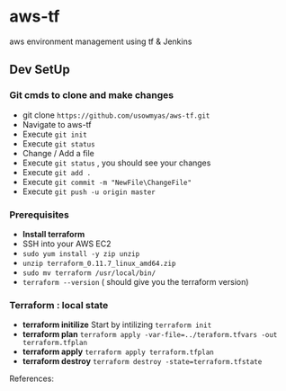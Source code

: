 # aws-tf

aws environment management using tf &amp; Jenkins

## Dev SetUp

### Git cmds to clone and make changes

* git clone `https://github.com/usowmyas/aws-tf.git`
* Navigate to aws-tf
* Execute `git init`
* Execute `git status`
* Change / Add a file
* Execute `git status` , you should see your changes
* Execute `git add .`
* Execute `git commit -m "NewFile\ChangeFile"`
* Execute `git push -u origin master`

### Prerequisites

* **Install terraform**
* SSH into your AWS EC2
* `sudo yum install -y zip unzip`
* `unzip terraform_0.11.7_linux_amd64.zip`
* `sudo mv terraform /usr/local/bin/`
* `terraform --version` ( should give you the terraform version)

### Terraform : local state

* **terraform initilize**
  Start by intilizing `terraform init`
* **terraform plan**
 `terraform apply -var-file=../teraform.tfvars -out terraform.tfplan`
* **terraform apply**
 `terraform apply terraform.tfplan`
* **terraform destroy**
 `terraform destroy -state=terraform.tfstate`

References:
